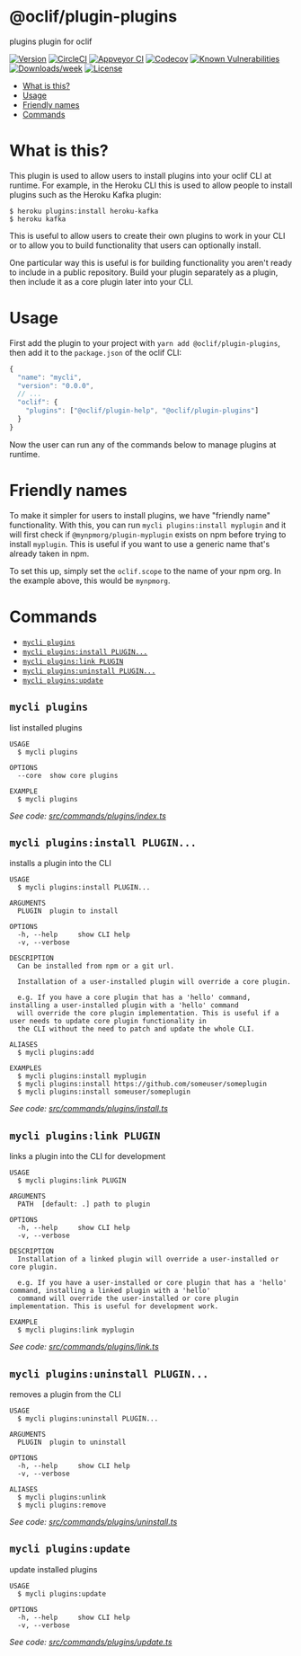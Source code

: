 @oclif/plugin-plugins
=====================

plugins plugin for oclif

[![Version](https://img.shields.io/npm/v/@oclif/plugin-plugins.svg)](https://npmjs.org/package/@oclif/plugin-plugins)
[![CircleCI](https://circleci.com/gh/oclif/plugin-plugins/tree/master.svg?style=shield)](https://circleci.com/gh/oclif/plugin-plugins/tree/master)
[![Appveyor CI](https://ci.appveyor.com/api/projects/status/github/oclif/plugin-plugins?branch=master&svg=true)](https://ci.appveyor.com/project/oclif/plugin-plugins/branch/master)
[![Codecov](https://codecov.io/gh/oclif/plugin-plugins/branch/master/graph/badge.svg)](https://codecov.io/gh/oclif/plugin-plugins)
[![Known Vulnerabilities](https://snyk.io/test/github/oclif/plugin-plugins/badge.svg)](https://snyk.io/test/github/oclif/plugin-plugins)
[![Downloads/week](https://img.shields.io/npm/dw/@oclif/plugin-plugins.svg)](https://npmjs.org/package/@oclif/plugin-plugins)
[![License](https://img.shields.io/npm/l/@oclif/plugin-plugins.svg)](https://github.com/oclif/plugin-plugins/blob/master/package.json)

<!-- toc -->
* [What is this?](#what-is-this)
* [Usage](#usage)
* [Friendly names](#friendly-names)
* [Commands](#commands)
<!-- tocstop -->

# What is this?

This plugin is used to allow users to install plugins into your oclif CLI at runtime. For example, in the Heroku CLI this is used to allow people to install plugins such as the Heroku Kafka plugin:

```sh-session
$ heroku plugins:install heroku-kafka
$ heroku kafka
```

This is useful to allow users to create their own plugins to work in your CLI or to allow you to build functionality that users can optionally install.

One particular way this is useful is for building functionality you aren't ready to include in a public repository. Build your plugin separately as a plugin, then include it as a core plugin later into your CLI.

# Usage

First add the plugin to your project with `yarn add @oclif/plugin-plugins`, then add it to the `package.json` of the oclif CLI:

```js
{
  "name": "mycli",
  "version": "0.0.0",
  // ...
  "oclif": {
    "plugins": ["@oclif/plugin-help", "@oclif/plugin-plugins"]
  }
}
```

Now the user can run any of the commands below to manage plugins at runtime.

# Friendly names

To make it simpler for users to install plugins, we have "friendly name" functionality. With this, you can run `mycli plugins:install myplugin` and it will first check if `@mynpmorg/plugin-myplugin` exists on npm before trying to install `myplugin`. This is useful if you want to use a generic name that's already taken in npm.

To set this up, simply set the `oclif.scope` to the name of your npm org. In the example above, this would be `mynpmorg`.

# Commands
<!-- commands -->
* [`mycli plugins`](#mycli-plugins)
* [`mycli plugins:install PLUGIN...`](#mycli-pluginsinstall-plugin)
* [`mycli plugins:link PLUGIN`](#mycli-pluginslink-plugin)
* [`mycli plugins:uninstall PLUGIN...`](#mycli-pluginsuninstall-plugin)
* [`mycli plugins:update`](#mycli-pluginsupdate)

## `mycli plugins`

list installed plugins

```
USAGE
  $ mycli plugins

OPTIONS
  --core  show core plugins

EXAMPLE
  $ mycli plugins
```

_See code: [src/commands/plugins/index.ts](https://github.com/oclif/plugin-plugins/blob/v1.7.1/src/commands/plugins/index.ts)_

## `mycli plugins:install PLUGIN...`

installs a plugin into the CLI

```
USAGE
  $ mycli plugins:install PLUGIN...

ARGUMENTS
  PLUGIN  plugin to install

OPTIONS
  -h, --help     show CLI help
  -v, --verbose

DESCRIPTION
  Can be installed from npm or a git url.

  Installation of a user-installed plugin will override a core plugin.

  e.g. If you have a core plugin that has a 'hello' command, installing a user-installed plugin with a 'hello' command 
  will override the core plugin implementation. This is useful if a user needs to update core plugin functionality in 
  the CLI without the need to patch and update the whole CLI.

ALIASES
  $ mycli plugins:add

EXAMPLES
  $ mycli plugins:install myplugin 
  $ mycli plugins:install https://github.com/someuser/someplugin
  $ mycli plugins:install someuser/someplugin
```

_See code: [src/commands/plugins/install.ts](https://github.com/oclif/plugin-plugins/blob/v1.7.1/src/commands/plugins/install.ts)_

## `mycli plugins:link PLUGIN`

links a plugin into the CLI for development

```
USAGE
  $ mycli plugins:link PLUGIN

ARGUMENTS
  PATH  [default: .] path to plugin

OPTIONS
  -h, --help     show CLI help
  -v, --verbose

DESCRIPTION
  Installation of a linked plugin will override a user-installed or core plugin.

  e.g. If you have a user-installed or core plugin that has a 'hello' command, installing a linked plugin with a 'hello' 
  command will override the user-installed or core plugin implementation. This is useful for development work.

EXAMPLE
  $ mycli plugins:link myplugin
```

_See code: [src/commands/plugins/link.ts](https://github.com/oclif/plugin-plugins/blob/v1.7.1/src/commands/plugins/link.ts)_

## `mycli plugins:uninstall PLUGIN...`

removes a plugin from the CLI

```
USAGE
  $ mycli plugins:uninstall PLUGIN...

ARGUMENTS
  PLUGIN  plugin to uninstall

OPTIONS
  -h, --help     show CLI help
  -v, --verbose

ALIASES
  $ mycli plugins:unlink
  $ mycli plugins:remove
```

_See code: [src/commands/plugins/uninstall.ts](https://github.com/oclif/plugin-plugins/blob/v1.7.1/src/commands/plugins/uninstall.ts)_

## `mycli plugins:update`

update installed plugins

```
USAGE
  $ mycli plugins:update

OPTIONS
  -h, --help     show CLI help
  -v, --verbose
```

_See code: [src/commands/plugins/update.ts](https://github.com/oclif/plugin-plugins/blob/v1.7.1/src/commands/plugins/update.ts)_
<!-- commandsstop -->
